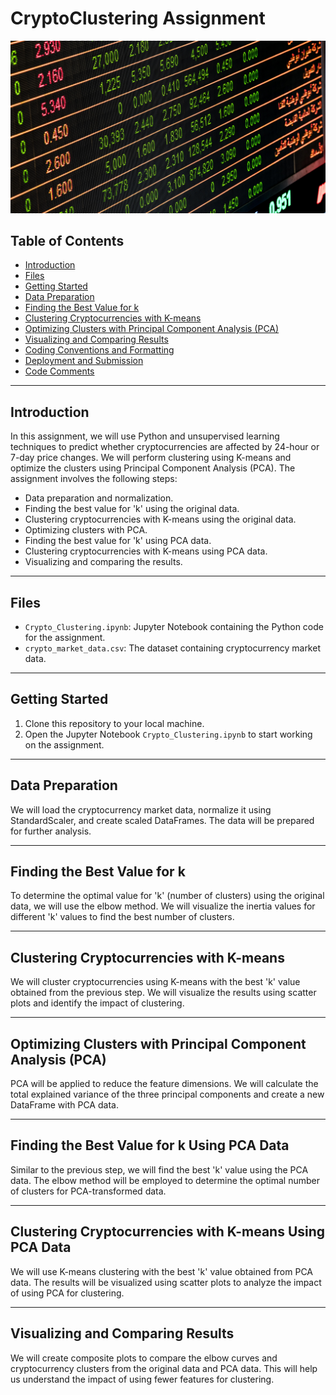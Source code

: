 
# CryptoClustering Assignment

![Stockimage](Starter_Code/Resources/pexels-pixabay-534216.jpg)

## Table of Contents

- [Introduction](#introduction)
- [Files](#files)
- [Getting Started](#getting-started)
- [Data Preparation](#data-preparation)
- [Finding the Best Value for k](#finding-the-best-value-for-k)
- [Clustering Cryptocurrencies with K-means](#clustering-cryptocurrencies-with-k-means)
- [Optimizing Clusters with Principal Component Analysis (PCA)](#optimizing-clusters-with-principal-component-analysis-pca)
- [Visualizing and Comparing Results](#visualizing-and-comparing-results)
- [Coding Conventions and Formatting](#coding-conventions-and-formatting)
- [Deployment and Submission](#deployment-and-submission)
- [Code Comments](#code-comments)

---

## Introduction

In this assignment, we will use Python and unsupervised learning techniques to predict whether cryptocurrencies are affected by 24-hour or 7-day price changes. We will perform clustering using K-means and optimize the clusters using Principal Component Analysis (PCA). The assignment involves the following steps:

- Data preparation and normalization.
- Finding the best value for 'k' using the original data.
- Clustering cryptocurrencies with K-means using the original data.
- Optimizing clusters with PCA.
- Finding the best value for 'k' using PCA data.
- Clustering cryptocurrencies with K-means using PCA data.
- Visualizing and comparing the results.

---

## Files

- `Crypto_Clustering.ipynb`: Jupyter Notebook containing the Python code for the assignment.
- `crypto_market_data.csv`: The dataset containing cryptocurrency market data.

---

## Getting Started

1. Clone this repository to your local machine.
2. Open the Jupyter Notebook `Crypto_Clustering.ipynb` to start working on the assignment.

---

## Data Preparation

We will load the cryptocurrency market data, normalize it using StandardScaler, and create scaled DataFrames. The data will be prepared for further analysis.

---

## Finding the Best Value for k

To determine the optimal value for 'k' (number of clusters) using the original data, we will use the elbow method. We will visualize the inertia values for different 'k' values to find the best number of clusters.

---

## Clustering Cryptocurrencies with K-means

We will cluster cryptocurrencies using K-means with the best 'k' value obtained from the previous step. We will visualize the results using scatter plots and identify the impact of clustering.

---

## Optimizing Clusters with Principal Component Analysis (PCA)

PCA will be applied to reduce the feature dimensions. We will calculate the total explained variance of the three principal components and create a new DataFrame with PCA data.

---

## Finding the Best Value for k Using PCA Data

Similar to the previous step, we will find the best 'k' value using the PCA data. The elbow method will be employed to determine the optimal number of clusters for PCA-transformed data.

---

## Clustering Cryptocurrencies with K-means Using PCA Data

We will use K-means clustering with the best 'k' value obtained from PCA data. The results will be visualized using scatter plots to analyze the impact of using PCA for clustering.

---

## Visualizing and Comparing Results

We will create composite plots to compare the elbow curves and cryptocurrency clusters from the original data and PCA data. This will help us understand the impact of using fewer features for clustering.

